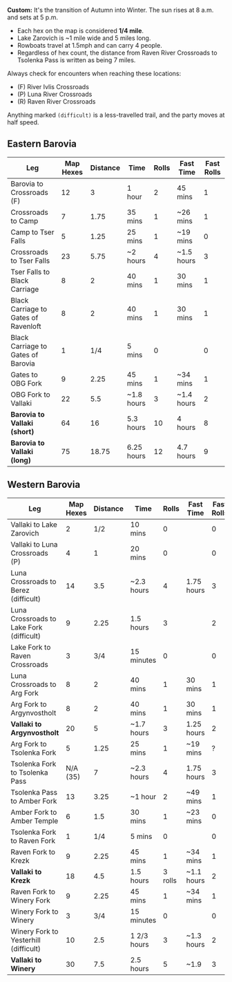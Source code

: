 
**Custom:** It's the transition of Autumn into Winter. The sun rises at 8
a.m. and sets at 5 p.m.

- Each hex on the map is considered **1/4 mile**.
- Lake Zarovich is ~1 mile wide and 5 miles long.
- Rowboats travel at 1.5mph and can carry 4 people.
- Regardless of hex count, the distance from Raven River Crossroads to
Tsolenka Pass is written as being 7 miles.

Always check for encounters when reaching these locations:

- (F) River Ivlis Crossroads
- (P) Luna River Crossroads
- (R) Raven River Crossroads

Anything marked `(difficult)` is a less-travelled trail, and the party moves
at half speed.

Eastern Barovia
---------------

Leg | Map Hexes | Distance | Time | Rolls | Fast Time | Fast Rolls
--- | --------- | -------- | ---- | ----- | --------- | ----------
Barovia to Crossroads (F) | 12 | 3 | 1 hour | 2 | 45 mins | 1
Crossroads to Camp | 7 | 1.75 | 35 mins | 1 | ~26 mins | 1
Camp to Tser Falls | 5 | 1.25 | 25 mins | 1 | ~19 mins | 0
Crossroads to Tser Falls | 23 | 5.75 | ~2 hours | 4 | ~1.5 hours | 3
Tser Falls to Black Carriage | 8 | 2 | 40 mins | 1 | 30 mins | 1
Black Carriage to Gates of Ravenloft | 8 | 2 | 40 mins | 1 | 30 mins | 1
Black Carriage to Gates of Barovia | 1 | 1/4 | 5 mins | 0 | | 0
Gates to OBG Fork | 9 | 2.25 | 45 mins | 1 | ~34 mins | 1
OBG Fork to Vallaki | 22 | 5.5 | ~1.8 hours | 3 | ~1.4 hours | 2
**Barovia to Vallaki (short)** | 64 | 16 | 5.3 hours | 10 | 4 hours | 8
**Barovia to Vallaki (long)** | 75 | 18.75 | 6.25 hours | 12 | 4.7 hours | 9

Western Barovia
-----------------

Leg | Map Hexes | Distance | Time | Rolls | Fast Time | Fast Rolls
--- | --------- | -------- | ---- | ----- | --------- | ----------
Vallaki to Lake Zarovich | 2 | 1/2 | 10 mins | 0 | | 0
Vallaki to Luna Crossroads (P) | 4 | 1 | 20 mins | 0 | | 0
Luna Crossroads to Berez (difficult) | 14 | 3.5 | ~2.3 hours | 4 | 1.75 hours | 3
Luna Crossroads to Lake Fork (difficult) | 9 | 2.25 | 1.5 hours | 3 | | 2
Lake Fork to Raven Crossroads | 3 | 3/4 | 15 minutes | 0 | | 0
Luna Crossroads to Arg Fork | 8 | 2 | 40 mins | 1 | 30 mins | 1
Arg Fork to Argynvostholt | 8 | 2 | 40 mins | 1 | 30 mins | 1
**Vallaki to Argynvostholt** | 20 | 5 | ~1.7 hours | 3 | 1.25 hours | 2
Arg Fork to Tsolenka Fork | 5 | 1.25 | 25 mins | 1 | ~19 mins | ?
Tsolenka Fork to Tsolenka Pass | N/A (35) | 7 | ~2.3 hours | 4 | 1.75 hours | 3
Tsolenka Pass to Amber Fork | 13 | 3.25 | ~1 hour | 2 | ~49 mins | 1
Amber Fork to Amber Temple | 6 | 1.5 | 30 mins | 1 | ~23 mins | 0
Tsolenka Fork to Raven Fork | 1 | 1/4 | 5 mins | 0 | | 0
Raven Fork to Krezk | 9 | 2.25 | 45 mins | 1 | ~34 mins | 1
**Vallaki to Krezk** | 18 | 4.5 | 1.5 hours | 3 rolls | ~1.1 hours | 2
Raven Fork to Winery Fork | 9 | 2.25 | 45 mins | 1 | ~34 mins | 1
Winery Fork to Winery | 3 | 3/4 | 15 minutes | 0 | | 0
Winery Fork to Yesterhill (difficult) | 10 | 2.5 | 1 2/3 hours | 3 | ~1.3 hours | 2
**Vallaki to Winery** | 30 | 7.5 | 2.5 hours | 5 | ~1.9 | 3
